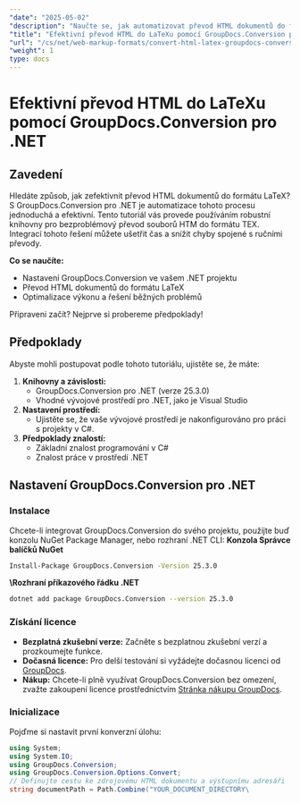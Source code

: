 ```yaml
---
"date": "2025-05-02"
"description": "Naučte se, jak automatizovat převod HTML dokumentů do formátu LaTeX pomocí nástroje GroupDocs.Conversion pro .NET. Vylepšete svůj pracovní postup zpracování dokumentů pomocí tohoto výkonného nástroje."
"title": "Efektivní převod HTML do LaTeXu pomocí GroupDocs.Conversion pro .NET"
"url": "/cs/net/web-markup-formats/convert-html-latex-groupdocs-conversion-net/"
"weight": 1
type: docs
---
```

# Efektivní převod HTML do LaTeXu pomocí GroupDocs.Conversion pro .NET
## Zavedení
Hledáte způsob, jak zefektivnit převod HTML dokumentů do formátu LaTeX? S GroupDocs.Conversion pro .NET je automatizace tohoto procesu jednoduchá a efektivní. Tento tutoriál vás provede používáním robustní knihovny pro bezproblémový převod souborů HTM do formátu TEX. Integrací tohoto řešení můžete ušetřit čas a snížit chyby spojené s ručními převody.

**Co se naučíte:**
- Nastavení GroupDocs.Conversion ve vašem .NET projektu
- Převod HTML dokumentů do formátu LaTeX
- Optimalizace výkonu a řešení běžných problémů

Připraveni začít? Nejprve si probereme předpoklady!
## Předpoklady
Abyste mohli postupovat podle tohoto tutoriálu, ujistěte se, že máte:
1. **Knihovny a závislosti:**
   - GroupDocs.Conversion pro .NET (verze 25.3.0)
   - Vhodné vývojové prostředí pro .NET, jako je Visual Studio
2. **Nastavení prostředí:**
   - Ujistěte se, že vaše vývojové prostředí je nakonfigurováno pro práci s projekty v C#.
3. **Předpoklady znalostí:**
   - Základní znalost programování v C#
   - Znalost práce v prostředí .NET
## Nastavení GroupDocs.Conversion pro .NET
### Instalace
Chcete-li integrovat GroupDocs.Conversion do svého projektu, použijte buď konzolu NuGet Package Manager, nebo rozhraní .NET CLI:
**Konzola Správce balíčků NuGet**
```bash
Install-Package GroupDocs.Conversion -Version 25.3.0
```
**\Rozhraní příkazového řádku .NET**
```bash
dotnet add package GroupDocs.Conversion --version 25.3.0
```
### Získání licence
- **Bezplatná zkušební verze:** Začněte s bezplatnou zkušební verzí a prozkoumejte funkce.
- **Dočasná licence:** Pro delší testování si vyžádejte dočasnou licenci od [GroupDocs](https://purchase.groupdocs.com/temporary-license/).
- **Nákup:** Chcete-li plně využívat GroupDocs.Conversion bez omezení, zvažte zakoupení licence prostřednictvím [Stránka nákupu GroupDocs](https://purchase.groupdocs.com/buy).
### Inicializace
Pojďme si nastavit první konverzní úlohu:
```csharp
using System;
using System.IO;
using GroupDocs.Conversion;
using GroupDocs.Conversion.Options.Convert;
// Definujte cestu ke zdrojovému HTML dokumentu a výstupnímu adresáři
string documentPath = Path.Combine("YOUR_DOCUMENT_DIRECTORY\